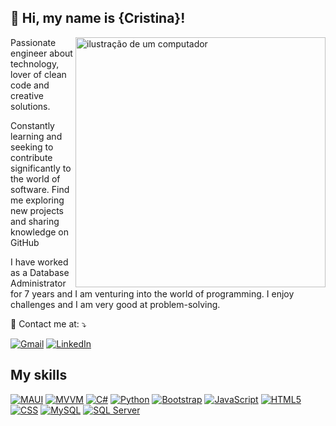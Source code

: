 ## 💜 Hi, my name is {Cristina}!
<img src="https://raw.githubusercontent.com/MicaelliMedeiros/micaellimedeiros/master/image/computer-illustration.png" alt="ilustração de um computador" min-width="400px" max-width="400px" width="400px" align="right">

<p align="left"> 
 Passionate engineer about technology, lover of clean code and creative solutions.</p>
<p>Constantly learning and seeking to contribute significantly 
  to the world of software. Find me exploring new projects and sharing knowledge on GitHub</p>
  <p> I have worked as a Database Administrator for 7 years and I am venturing into the world of programming. I enjoy challenges and I am very good at problem-solving. </p>
 

<p align="left">
  💌 Contact me at: ⤵️
</p>

<p align="left">
  <a href="mailto:cristina.murguia2817@gmail.com" title="Gmail">
  <img src="https://img.shields.io/badge/-Gmail-FF0000?style=flat-square&labelColor=FF0000&logo=gmail&logoColor=white&link=LINK-DO-SEU-GMAIL" alt="Gmail"/></a>
  <a href="https://www.linkedin.com/in/cristina-murguiac" title="LinkedIn">
  <img src="https://img.shields.io/badge/-Linkedin-0e76a8?style=flat-square&logo=Linkedin&logoColor=white&link=LINK-DO-SEU-LINKEDIN" alt="LinkedIn"/></a>
  
</p>

## My skills

[![MAUI](https://img.shields.io/badge/-MAUI-008B8B?style=flat&logo=dotnet&logoColor=white)](https://dotnet.microsoft.com/apps/maui)
[![MVVM](https://img.shields.io/badge/-MVVM-FF69B4?style=flat)](https://en.wikipedia.org/wiki/Model%E2%80%93view%E2%80%93viewmodel)
[![C#](https://img.shields.io/badge/-C%23-239120?style=flat&logo=c-sharp&logoColor=white)](https://es.wikipedia.org/wiki/C_Sharp)
[![Python](https://img.shields.io/badge/-Python-3776AB?style=flat&logo=python&logoColor=white)](https://www.python.org/)
[![Bootstrap](https://img.shields.io/badge/-Bootstrap-563D7C?style=flat&logo=bootstrap&logoColor=white)](https://getbootstrap.com/)
[![JavaScript](https://img.shields.io/badge/-JavaScript-F7DF1E?style=flat&logo=javascript&logoColor=black)](https://developer.mozilla.org/en-US/docs/Web/JavaScript)
[![HTML5](https://img.shields.io/badge/-HTML5-E34F26?style=flat&logo=html5&logoColor=white)](https://developer.mozilla.org/en-US/docs/Web/Guide/HTML/HTML5)
[![CSS](https://img.shields.io/badge/-CSS-1572B6?style=flat&logo=css3&logoColor=white)](https://developer.mozilla.org/en-US/docs/Web/CSS)
[![MySQL](https://img.shields.io/badge/-MySQL-4479A1?style=flat&logo=mysql&logoColor=white)](https://www.mysql.com/)
[![SQL Server](https://img.shields.io/badge/-SQL%20Server-CC2927?style=flat&logo=microsoft-sql-server&logoColor=white)](https://www.microsoft.com/en-us/sql-server)
